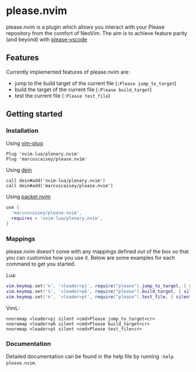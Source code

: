 # please.nvim
please.nvim is a plugin which allows you interact with your Please repository from the comfort of
NeoVim. The aim is to achieve feature parity (and beyond) with [please-vscode](https://github.com/thought-machine/please-vscode)

## Features
Currently implemented features of please.nvim are:
- jump to the build target of the current file (`:Please jump_to_target`)
- build the target of the current file (`:Please build_target`)
- test the current file (`:Please test_file`)


## Getting started
### Installation

Using [vim-plug](https://github.com/junegunn/vim-plug)
```viml
Plug 'nvim-lua/plenary.nvim'
Plug 'marcuscaisey/please.nvim'
```

Using [dein](https://github.com/Shougo/dein.vim)
```viml
call dein#add('nvim-lua/plenary.nvim')
call dein#add('marcuscaisey/please.nvim')
```

Using [packer.nvim](https://github.com/wbthomason/packer.nvim)
```lua
use {
  'marcuscaisey/please.nvim',
  requires = 'nvim-lua/plenary.nvim',
}
```

### Mappings
please.nvim doesn't come with any mappings defined out of the box so that you
can customise how you use it. Below are some examples for each command to get
you started.

Lua:
```lua
vim.keymap.set('n', '<leader>pj', require("please").jump_to_target, { silent = true })
vim.keymap.set('n', '<leader>pb', require("please").build_target, { silent = true })
vim.keymap.set('n', '<leader>pt', require("please").test_file, { silent = true })
```

VimL:
```viml
nnoremap <leader>pj silent <cmd>Please jump_to_target<cr>
nnoremap <leader>pb silent <cmd>Please build_target<cr>
nnoremap <leader>pt silent <cmd>Please test_file<cr>
```

### Documentation
Detailed documentation can be found in the help file by running `:help please.nvim`.
